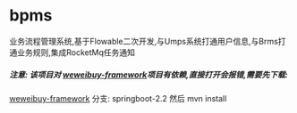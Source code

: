 # bpms
业务流程管理系统,基于Flowable二次开发,与Umps系统打通用户信息,与Brms打通业务规则,集成RocketMq任务通知

#####  注意: 该项目对 [weweibuy-framework](https://github.com/weweibuy/weweibuy-framework)项目有依赖,直接打开会报错,需要先下载:  
 [weweibuy-framework](https://github.com/weweibuy/weweibuy-framework) 分支: springboot-2.2 然后 mvn install
